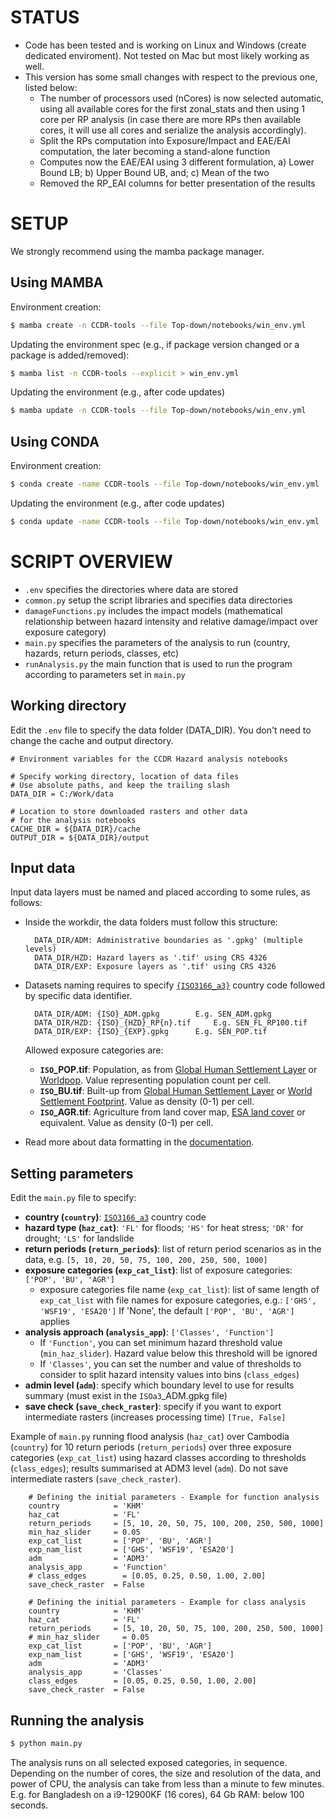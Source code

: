 # STATUS

- Code has been tested and is working on Linux and Windows (create dedicated enviroment). Not tested on Mac but most likely working as well.
- This version has some small changes with respect to the previous one, listed below:
  - The number of processors used (nCores) is now selected automatic, using all available cores for the first zonal_stats and then using 1 core per RP analysis (in case there are more RPs then available cores, it will use all cores and serialize the analysis accordingly).
  - Split the RPs computation into Exposure/Impact and EAE/EAI computation, the later becoming a stand-alone function
  - Computes now the EAE/EAI using 3 different formulation, a) Lower Bound LB; b) Upper Bound UB, and; c) Mean of the two
  - Removed the RP_EAI columns for better presentation of the results

# SETUP
We strongly recommend using the mamba package manager.

## Using MAMBA

Environment creation:

```bash
$ mamba create -n CCDR-tools --file Top-down/notebooks/win_env.yml
```

Updating the environment spec (e.g., if package version changed or a package is added/removed):

```bash
$ mamba list -n CCDR-tools --explicit > win_env.yml
```

Updating the environment (e.g., after code updates)

```bash
$ mamba update -n CCDR-tools --file Top-down/notebooks/win_env.yml
```

## Using CONDA

Environment creation:

```bash
$ conda create -name CCDR-tools --file Top-down/notebooks/win_env.yml
```

Updating the environment (e.g., after code updates)

```bash
$ conda update -name CCDR-tools --file Top-down/notebooks/win_env.yml
```

# SCRIPT OVERVIEW

- `.env` specifies the directories where data are stored
- `common.py` setup the script libraries and specifies data directories
- `damageFunctions.py` includes the impact models (mathematical relationship between hazard intensity and relative damage/impact over exposure category)
- `main.py` specifies the parameters of the analysis to run (country, hazards, return periods, classes, etc)
- `runAnalysis.py` the main function that is used to run the program according to parameters set in `main.py`

## Working directory

Edit the `.env` file to specify the data folder (DATA_DIR).
You don't need to change the cache and output directory.

```
# Environment variables for the CCDR Hazard analysis notebooks

# Specify working directory, location of data files
# Use absolute paths, and keep the trailing slash
DATA_DIR = C:/Work/data

# Location to store downloaded rasters and other data
# for the analysis notebooks
CACHE_DIR = ${DATA_DIR}/cache
OUTPUT_DIR = ${DATA_DIR}/output

```

## Input data

Input data layers must be named and placed according to some rules, as follows:

- Inside the workdir, the data folders must follow this structure:
  ```
    DATA_DIR/ADM: Administrative boundaries as '.gpkg' (multiple levels)
    DATA_DIR/HZD: Hazard layers as '.tif' using CRS 4326
    DATA_DIR/EXP: Exposure layers as '.tif' using CRS 4326
  ```
- Datasets naming requires to specify [`{ISO3166_a3}`](https://en.wikipedia.org/wiki/ISO_3166-1_alpha-3) country code followed by specific data identifier. 
  ```
    DATA_DIR/ADM: {ISO}_ADM.gpkg		E.g. SEN_ADM.gpkg
    DATA_DIR/HZD: {ISO}_{HZD}_RP{n}.tif		E.g. SEN_FL_RP100.tif
    DATA_DIR/EXP: {ISO}_{EXP}.gpkg		E.g. SEN_POP.tif
  ```
  Allowed exposure categories are:
  - **`ISO`_POP.tif**: Population, as from [Global Human Settlement Layer](https://ghsl.jrc.ec.europa.eu/download.php?ds=pop) or [Worldpop](https://hub.worldpop.org/geodata/listing?id=79). Value representing population count per cell.
  - **`ISO`_BU.tif**: Built-up from [Global Human Settlement Layer](https://ghsl.jrc.ec.europa.eu/download.php?ds=bu) or [World Settlement Footprint](https://download.geoservice.dlr.de/WSF2019/). Value as density (0-1) per cell.
  - **`ISO`_AGR.tif**: Agriculture from land cover map, [ESA land cover](https://esa-worldcover.org/en) or equivalent. Value as density (0-1) per cell.

- Read more about data formatting in the [documentation](https://gfdrr.github.io/CCDR-tools/docs/tool-setup.html).

## Setting parameters

Edit the `main.py` file to specify:
- **country (`country`)**: [`ISO3166_a3`](https://en.wikipedia.org/wiki/ISO_3166-1_alpha-3) country code
- **hazard type (`haz_cat`)**: `'FL'` for floods; `'HS'` for heat stress; `'DR'` for drought; `'LS'` for landslide
- **return periods (`return_periods`)**: list of return period scenarios as in the data, e.g. `[5, 10, 20, 50, 75, 100, 200, 250, 500, 1000]`
- **exposure categories (`exp_cat_list`)**: list of exposure categories: `['POP', 'BU', 'AGR']`
  - exposure categories file name (`exp_cat_list`): list  of same length of `exp_cat_list` with file names for exposure categories, e.g.: `['GHS', 'WSF19', 'ESA20']`
    If 'None', the default `['POP', 'BU', 'AGR']` applies
- **analysis approach (`analysis_app`)**: `['Classes', 'Function']`
  - If `'Function'`, you can set minimum hazard threshold value (`min_haz_slider`). Hazard value below this threshold will be ignored
  - If `'Classes'`,  you can set the number and value of thresholds to consider to split hazard intensity values into bins (`class_edges`)
- **admin level (`adm`)**: specify which boundary level to use for results summary (must exist in the `ISOa3`_ADM.gpkg file)
- **save check (`save_check_raster`)**: specify if you want to export intermediate rasters (increases processing time) `[True, False]`

Example of `main.py` running flood analysis (`haz_cat`) over Cambodia (`country`) for 10 return periods (`return_periods`) over three exposure categories (`exp_cat_list`) using hazard classes according to thresholds (`class_edges`); results summarised at ADM3 level (`adm`). Do not save intermediate rasters (`save_check_raster`).

```
    # Defining the initial parameters - Example for function analysis
    country            = 'KHM'
    haz_cat            = 'FL'
    return_periods     = [5, 10, 20, 50, 75, 100, 200, 250, 500, 1000]
    min_haz_slider     = 0.05
    exp_cat_list       = ['POP', 'BU', 'AGR']
    exp_nam_list       = ['GHS', 'WSF19', 'ESA20']
    adm                = 'ADM3'
    analysis_app       = 'Function'
    # class_edges        = [0.05, 0.25, 0.50, 1.00, 2.00]
    save_check_raster  = False
```

```
    # Defining the initial parameters - Example for class analysis
    country            = 'KHM'
    haz_cat            = 'FL'
    return_periods     = [5, 10, 20, 50, 75, 100, 200, 250, 500, 1000]
    # min_haz_slider     = 0.05
    exp_cat_list       = ['POP', 'BU', 'AGR']
    exp_nam_list       = ['GHS', 'WSF19', 'ESA20']
    adm                = 'ADM3'
    analysis_app       = 'Classes'
    class_edges        = [0.05, 0.25, 0.50, 1.00, 2.00]
    save_check_raster  = False
```


## Running the analysis

```bash
$ python main.py
```

The analysis runs on all selected exposed categories, in sequence. Depending on the number of cores, the size and resolution of the data, and power of CPU, the analysis can take from less than a minute to few minutes.
E.g. for Bangladesh on a  i9-12900KF (16 cores), 64 Gb RAM: below 100 seconds.

